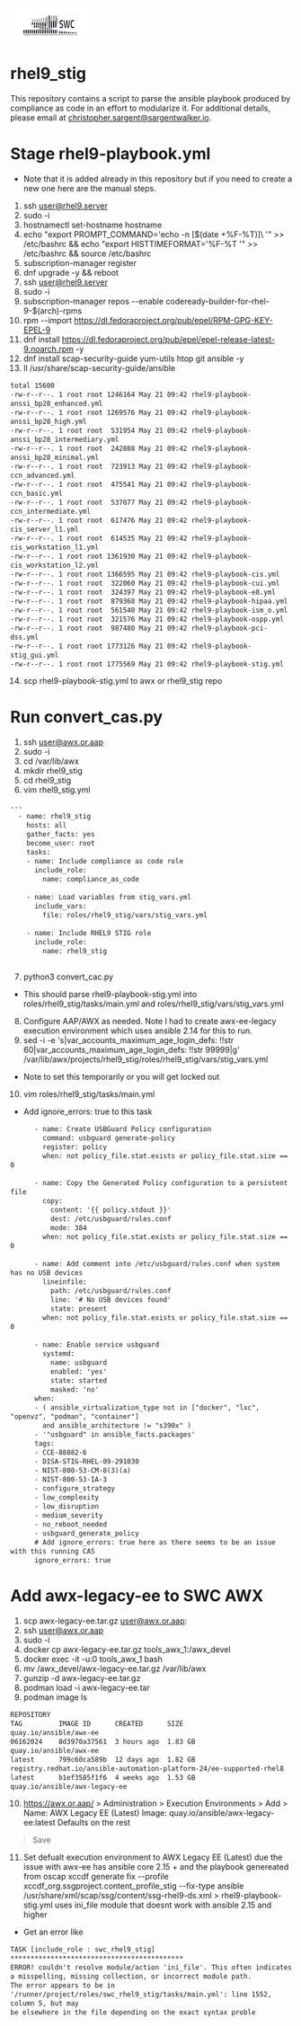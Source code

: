 ![alt text](swclogo.jpg)
# rhel9_stig
This repository contains a script to parse the ansible playbook produced by compliance as code in an effort to modularize it. For additional details, please email at [christopher.sargent@sargentwalker.io](mailto:christopher.sargent@sargentwalker.io).

# Stage rhel9-playbook.yml
* Note that it is added already in this repository but if you need to create a new one here are the manual steps.

1. ssh user@rhel9.server
2. sudo -i 
3. hostnamectl set-hostname hostname
4. echo "export PROMPT_COMMAND='echo -n \[\$(date +%F-%T)\]\ '" >> /etc/bashrc && echo "export HISTTIMEFORMAT='%F-%T '" >> /etc/bashrc && source /etc/bashrc
5. subscription-manager register
6. dnf upgrade -y && reboot
7. ssh user@rhel9.server
8. sudo -i 
9. subscription-manager repos --enable codeready-builder-for-rhel-9-$(arch)-rpms
10. rpm --import https://dl.fedoraproject.org/pub/epel/RPM-GPG-KEY-EPEL-9
11. dnf install https://dl.fedoraproject.org/pub/epel/epel-release-latest-9.noarch.rpm -y
12. dnf install scap-security-guide yum-utils htop git ansible -y 
13. ll /usr/share/scap-security-guide/ansible
```
total 15600
-rw-r--r--. 1 root root 1246164 May 21 09:42 rhel9-playbook-anssi_bp28_enhanced.yml
-rw-r--r--. 1 root root 1269576 May 21 09:42 rhel9-playbook-anssi_bp28_high.yml
-rw-r--r--. 1 root root  531954 May 21 09:42 rhel9-playbook-anssi_bp28_intermediary.yml
-rw-r--r--. 1 root root  242888 May 21 09:42 rhel9-playbook-anssi_bp28_minimal.yml
-rw-r--r--. 1 root root  723913 May 21 09:42 rhel9-playbook-ccn_advanced.yml
-rw-r--r--. 1 root root  475541 May 21 09:42 rhel9-playbook-ccn_basic.yml
-rw-r--r--. 1 root root  537077 May 21 09:42 rhel9-playbook-ccn_intermediate.yml
-rw-r--r--. 1 root root  617476 May 21 09:42 rhel9-playbook-cis_server_l1.yml
-rw-r--r--. 1 root root  614535 May 21 09:42 rhel9-playbook-cis_workstation_l1.yml
-rw-r--r--. 1 root root 1361930 May 21 09:42 rhel9-playbook-cis_workstation_l2.yml
-rw-r--r--. 1 root root 1366595 May 21 09:42 rhel9-playbook-cis.yml
-rw-r--r--. 1 root root  322060 May 21 09:42 rhel9-playbook-cui.yml
-rw-r--r--. 1 root root  324397 May 21 09:42 rhel9-playbook-e8.yml
-rw-r--r--. 1 root root  879368 May 21 09:42 rhel9-playbook-hipaa.yml
-rw-r--r--. 1 root root  561540 May 21 09:42 rhel9-playbook-ism_o.yml
-rw-r--r--. 1 root root  321576 May 21 09:42 rhel9-playbook-ospp.yml
-rw-r--r--. 1 root root  987480 May 21 09:42 rhel9-playbook-pci-dss.yml
-rw-r--r--. 1 root root 1773126 May 21 09:42 rhel9-playbook-stig_gui.yml
-rw-r--r--. 1 root root 1775569 May 21 09:42 rhel9-playbook-stig.yml
```
14. scp rhel9-playbook-stig.yml to awx or rhel9_stig repo

# Run convert_cas.py
1. ssh user@awx.or.aap
2. sudo -i
3. cd /var/lib/awx
4. mkdir rhel9_stig
5. cd rhel9_stig
6. vim rhel9_stig.yml
```
---
  - name: rhel9_stig
    hosts: all
    gather_facts: yes
    become_user: root
    tasks:
    - name: Include compliance as code role
      include_role:
        name: compliance_as_code

    - name: Load variables from stig_vars.yml
      include_vars:
        file: roles/rhel9_stig/vars/stig_vars.yml

    - name: Include RHEL9 STIG role
      include_role:
        name: rhel9_stig


```
7. python3 convert_cac.py 
* This should parse rhel9-playbook-stig.yml into roles/rhel9_stig/tasks/main.yml and roles/rhel9_stig/vars/stig_vars.yml
8. Configure AAP/AWX as needed. Note I had to create awx-ee-legacy execution environment which uses ansible 2.14 for this to run.
9. sed -i -e 's|var_accounts_maximum_age_login_defs: !!str 60|var_accounts_maximum_age_login_defs: !!str 99999|g' /var/lib/awx/projects/rhel9_stig/roles/rhel9_stig/vars/stig_vars.yml
* Note to set this temporarily or you will get locked out
10. vim roles/rhel9_stig/tasks/main.yml
* Add ignore_errors: true to this task
```
      - name: Create USBGuard Policy configuration
        command: usbguard generate-policy
        register: policy
        when: not policy_file.stat.exists or policy_file.stat.size == 0

      - name: Copy the Generated Policy configuration to a persistent file
        copy:
          content: '{{ policy.stdout }}'
          dest: /etc/usbguard/rules.conf
          mode: 384
        when: not policy_file.stat.exists or policy_file.stat.size == 0

      - name: Add comment into /etc/usbguard/rules.conf when system has no USB devices
        lineinfile:
          path: /etc/usbguard/rules.conf
          line: '# No USB devices found'
          state: present
        when: not policy_file.stat.exists or policy_file.stat.size == 0

      - name: Enable service usbguard
        systemd:
          name: usbguard
          enabled: 'yes'
          state: started
          masked: 'no'
      when:
      - ( ansible_virtualization_type not in ["docker", "lxc", "openvz", "podman", "container"]
        and ansible_architecture != "s390x" )
      - '"usbguard" in ansible_facts.packages'
      tags:
      - CCE-88882-6
      - DISA-STIG-RHEL-09-291030
      - NIST-800-53-CM-8(3)(a)
      - NIST-800-53-IA-3
      - configure_strategy
      - low_complexity
      - low_disruption
      - medium_severity
      - no_reboot_needed
      - usbguard_generate_policy
      # Add ignore_errors: true here as there seems to be an issue with this running CAS
      ignore_errors: true
``` 

# Add awx-legacy-ee to SWC AWX
1. scp awx-legacy-ee.tar.gz user@awx.or.aap:
2. ssh user@awx.or.aap
3. sudo -i 
4. docker cp  awx-legacy-ee.tar.gz tools_awx_1:/awx_devel
5. docker exec -it -u:0 tools_awx_1 bash
6. mv /awx_devel/awx-legacy-ee.tar.gz /var/lib/awx
7. gunzip -d awx-legacy-ee.tar.gz
8. podman load -i awx-legacy-ee.tar
9. podman image ls
```
REPOSITORY                                                            TAG         IMAGE ID      CREATED      SIZE
quay.io/ansible/awx-ee                                                06162024    8d3970a37561  3 hours ago  1.83 GB
quay.io/ansible/awx-ee                                                latest      799c60ca589b  12 days ago  1.82 GB
registry.redhat.io/ansible-automation-platform-24/ee-supported-rhel8  latest      b1ef3585f1f6  4 weeks ago  1.53 GB
quay.io/ansible/awx-legacy-ee 
```
10. https://awx.or.aap/ > Administration > Execution Environments > Add > 
Name: AWX Legacy EE (Latest)
Image: quay.io/ansible/awx-legacy-ee:latest
Defaults on the rest
> Save
11. Set defualt execution environment to AWX Legacy EE (Latest) due the issue with awx-ee has ansible core 2.15 + and the playbook genereated from oscap xccdf generate fix --profile xccdf_org.ssgproject.content_profile_stig --fix-type ansible /usr/share/xml/scap/ssg/content/ssg-rhel9-ds.xml > rhel9-playbook-stig.yml uses ini_file module that doesnt work with ansible 2.15 and higher
* Get an error like 
```
TASK [include_role : swc_rhel9_stig] *******************************************
ERROR! couldn't resolve module/action 'ini_file'. This often indicates a misspelling, missing collection, or incorrect module path.
The error appears to be in '/runner/project/roles/swc_rhel9_stig/tasks/main.yml': line 1552, column 5, but may
be elsewhere in the file depending on the exact syntax proble
```
